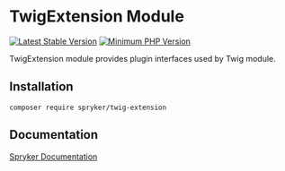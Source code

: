 # TwigExtension Module
[![Latest Stable Version](https://poser.pugx.org/spryker/twig-extension/v/stable.svg)](https://packagist.org/packages/spryker/twig-extension)
[![Minimum PHP Version](https://img.shields.io/badge/php-%3E%3D%208.2-8892BF.svg)](https://php.net/)

TwigExtension module provides plugin interfaces used by Twig module.

## Installation

```
composer require spryker/twig-extension
```

## Documentation

[Spryker Documentation](https://docs.spryker.com)
